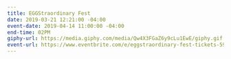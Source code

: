 ```yaml
---
title: EGGStraordinary Fest
date: 2019-03-21 12:21:00 -04:00
event-date: 2019-04-14 11:00:00 -04:00
end-time: 02PM
giphy-url: https://media.giphy.com/media/Qw4X3FGaZ6y9cLu1EwE/giphy.gif
event-url: https://www.eventbrite.com/e/eggstraordinary-fest-tickets-59145808706
---
```


